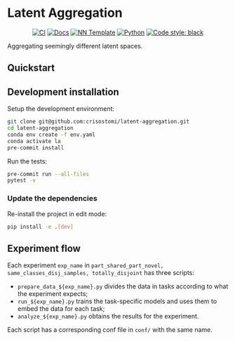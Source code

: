 # Latent Aggregation

<p align="center">
    <a href="https://github.com/crisostomi/latent-aggregation/actions/workflows/test_suite.yml"><img alt="CI" src=https://img.shields.io/github/workflow/status/crisostomi/latent-aggregation/Test%20Suite/main?label=main%20checks></a>
    <a href="https://crisostomi.github.io/latent-aggregation"><img alt="Docs" src=https://img.shields.io/github/deployments/crisostomi/latent-aggregation/github-pages?label=docs></a>
    <a href="https://github.com/grok-ai/nn-template"><img alt="NN Template" src="https://shields.io/badge/nn--template-0.2.3-emerald?style=flat&labelColor=gray"></a>
    <a href="https://www.python.org/downloads/"><img alt="Python" src="https://img.shields.io/badge/python-3.9-blue.svg"></a>
    <a href="https://black.readthedocs.io/en/stable/"><img alt="Code style: black" src="https://img.shields.io/badge/code%20style-black-000000.svg"></a>
</p>

Aggregating seemingly different latent spaces.

## Quickstart

[comment]: <> (> Fill me!)


## Development installation

Setup the development environment:

```bash
git clone git@github.com:crisostomi/latent-aggregation.git
cd latent-aggregation
conda env create -f env.yaml
conda activate la
pre-commit install
```

Run the tests:

```bash
pre-commit run --all-files
pytest -v
```


### Update the dependencies

Re-install the project in edit mode:

```bash
pip install -e .[dev]
```

## Experiment flow

Each experiment `exp_name` in `part_shared_part_novel, same_classes_disj_samples, totally_disjoint` has three scripts:
- `prepare_data_${exp_name}.py` divides the data in tasks according to what the experiment expects;
- `run_${exp_name}.py` trains the task-specific models and uses them to embed the data for each task;
- `analyze_${exp_name}.py` obtains the results for the experiment.

Each script has a corresponding conf file in `conf/` with the same name.
